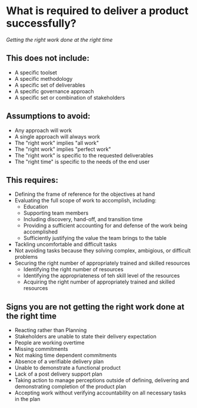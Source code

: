 # What is required to deliver a product successfully?

*Getting the right work done at the right time*
## This does not include:
- A specific toolset
- A specific methodology
- A specific set of deliverables
- A specific governance approach
- A specific set or combination of stakeholders

## Assumptions to avoid: 
- Any approach will work
- A single approach will always work
- The "right work" implies "all work"
- The "right work" implies "perfect work"
- The "right work" is specific to the requested deliverables
- The "right time" is specific to the needs of the end user

## This requires:
- Defining the frame of reference for the objectives at hand
- Evaluating the full scope of work to accomplish, including:
	- Education
	- Supporting team members
	- Including discovery, hand-off, and transition time
	- Providing a sufficient accounting for and defense of the work being accomplished
	- Sufficiently justifying the value the team brings to the table
- Tackling uncomfortable and difficult tasks
- Not avoiding tasks because they solving complex, ambigious, or difficult problems
- Securing the right number of appropriately trained and skilled resources
	- Identifying the right number of resources
	- Identifying the appropriateness of teh skill level of the resources
	- Acquiring the right number of appropriately trained and skilled resources

## Signs you are not getting the right work done at the right time
- Reacting rather than Planning
- Stakeholders are unable to state their delivery expectation 
- People are working overtime
- Missing commitments
- Not making time dependent commitments
- Absence of a verifiable delivery plan
- Unable to demonstrate  a functional product
- Lack of a post delivery support plan
- Taking action to manage perceptions outside of defining, delivering and demonstrating completion of the product plan
- Accepting work without verifying accountability on all necessary tasks in the plan

